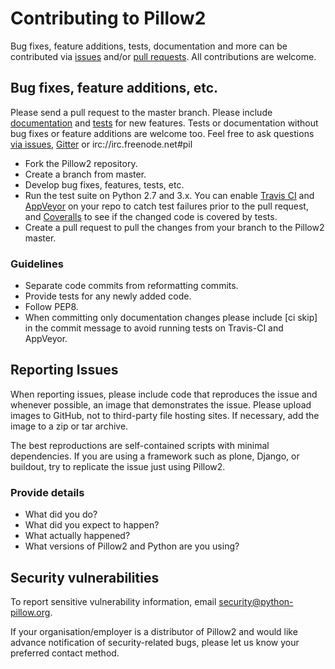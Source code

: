 # Contributing to Pillow2

Bug fixes, feature additions, tests, documentation and more can be contributed via [issues](https://github.com/python-pillow/Pillow2/issues) and/or [pull requests](https://github.com/python-pillow/Pillow2/pulls). All contributions are welcome.

## Bug fixes, feature additions, etc.

Please send a pull request to the master branch. Please include [documentation](https://pillow.readthedocs.io) and [tests](../Tests/README.rst) for new features. Tests or documentation without bug fixes or feature additions are welcome too. Feel free to ask questions [via issues](https://github.com/python-pillow/Pillow2/issues/new), [Gitter](https://gitter.im/python-pillow/Pillow2) or irc://irc.freenode.net#pil

- Fork the Pillow2 repository.
- Create a branch from master.
- Develop bug fixes, features, tests, etc.
- Run the test suite on Python 2.7 and 3.x. You can enable [Travis CI](https://travis-ci.org/profile/) and [AppVeyor](https://ci.appveyor.com/projects/new) on your repo to catch test failures prior to the pull request, and [Coveralls](https://coveralls.io/repos/new) to see if the changed code is covered by tests.
- Create a pull request to pull the changes from your branch to the Pillow2 master.

### Guidelines

- Separate code commits from reformatting commits.
- Provide tests for any newly added code.
- Follow PEP8.
- When committing only documentation changes please include [ci skip] in the commit message to avoid running tests on Travis-CI and AppVeyor.

## Reporting Issues

When reporting issues, please include code that reproduces the issue and whenever possible, an image that demonstrates the issue. Please upload images to GitHub, not to third-party file hosting sites. If necessary, add the image to a zip or tar archive.

The best reproductions are self-contained scripts with minimal dependencies. If you are using a framework such as plone, Django, or buildout, try to replicate the issue just using Pillow2.

### Provide details

- What did you do?
- What did you expect to happen?
- What actually happened?
- What versions of Pillow2 and Python are you using?

## Security vulnerabilities

To report sensitive vulnerability information, email security@python-pillow.org.

If your organisation/employer is a distributor of Pillow2 and would like advance notification of security-related bugs, please let us know your preferred contact method.
